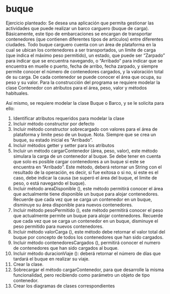 # buque
Ejercicio planteado: Se desea una aplicación que permita gestionar las actividades que puede realizar un barco carguero
(buque de carga). Básicamente, este tipo de embarcaciones se encargan de transportar contenedores (que contienen
diferentes tipos de artículos) entre diferentes ciudades.
Todo buque carguero cuenta con un área de plataforma en la cual se ubican los contenedores a ser transportados, un límite
de carga (que indica el máximo peso permitido), un estado, que puede ser “Zarpado” para indicar que se encuentra
navegando, o “Arribado” para indicar que se encuentra en muelle o puerto, fecha de arribo, fecha zarpado, y siempre permite
conocer el número de contenedores cargados, y la valoración total de su carga.
De cada contenedor se puede conocer el área que ocupa, su peso y su valor.
Para la construcción del programa se requiere modelar la clase Contenedor con atributos para el área, peso, valor y
métodos habituales. 

Así mismo, se requiere modelar la clase Buque o Barco, y se le solicita para ello:
1. Identificar atributos requeridos para modelar la clase
2. Incluir método constructor por defecto
3. Incluir método constructor sobrecargado con valores para el área de plataforma y limite peso de un buque.
Nota. Siempre que se crea un buque, su estado inicial es “Arribado”.
4. Incluir métodos getter y setter para los atributos
5. Incluir un método cargarContenedor (área, peso, valor), este método simulara la carga de un contenedor al buque. Se
debe tener en cuenta que solo es posible cargar contenedores a un buque si este se encuentra en “Arribado”. Este
método, deberá retornar un String con el resultado de la operación, es decir, si fue exitosa o si no, si este es el caso,
debe indicar la causa (se superó el área del buque, el limite de peso, o está navegando el buque).
6. Incluir método areaDisponible (), este método permitirá conocer el área que actualmente tiene disponible un buque para
alojar contenedores. Recuerde que cada vez que se carga un contenedor en un buque, disminuye su área disponible
para nuevos contenedores.
7. Incluir método pesoPermitido (), este método permitirá conocer el peso que actualmente permite un buque para alojar
contenedores. Recuerde que cada vez que se carga un contenedor en un buque, disminuye el peso permitido para
nuevos contenedores.
8. Incluir método valorCarga (), este método debe retornar el valor total del buque por concepto de todos los contenedores
que han sido cargados.
9. Incluir método contenedoresCargados (), permitirá conocer el numero de contenedores que han sido cargados al buque.
10. Incluir método duracionViaje (): deberá retornar el número de días que tardará el buque en realizar su viaje.
11. Crear la clase.
12. Sobrecargar el método cargarContenedor, para que desarrolle la misma funcionalidad, pero recibiendo como parámetro
un objeto de tipo contenedor.
13. Crear los diagramas de clases correspondientes

